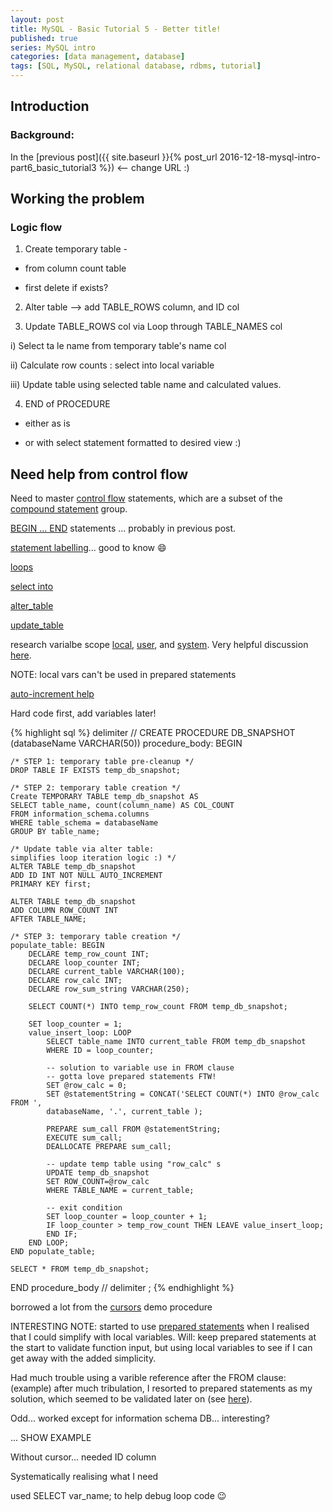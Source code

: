 ```yaml
---
layout: post
title: MySQL - Basic Tutorial 5 - Better title!
published: true
series: MySQL intro
categories: [data management, database]
tags: [SQL, MySQL, relational database, rdbms, tutorial]
---
```


## Introduction

### Background:
In the [previous post]({{ site.baseurl }}{% post_url 2016-12-18-mysql-intro-part6_basic_tutorial3 %}) <-- change URL :)

## Working the problem

### Logic flow

1) Create temporary table - 

* from column count table

* first delete if exists?

2) Alter table --> add TABLE_ROWS column, and ID col

3) Update TABLE_ROWS col via Loop through TABLE_NAMES col

i) Select ta le name from temporary table's name col

ii) Calculate row counts : select into local variable

iii) Update table using selected table name and calculated values.

4) END of PROCEDURE

* either as is

* or with select statement formatted to desired view :)

## Need help from control flow

Need to master [control flow](http://dev.mysql.com/doc/refman/5.7/en/flow-control-statements.html) statements, which are a subset of the [compound statement](http://dev.mysql.com/doc/refman/5.7/en/sql-syntax-compound-statements.html) group.

[BEGIN ... END](http://dev.mysql.com/doc/refman/5.7/en/begin-end.html) statements ... probably in previous post.

[statement labelling](http://dev.mysql.com/doc/refman/5.7/en/statement-labels.html)... good to know :smile:

[loops](http://dev.mysql.com/doc/refman/5.7/en/loop.html)

[select into](http://dev.mysql.com/doc/refman/5.7/en/select-into.html)

[alter_table](http://dev.mysql.com/doc/refman/5.7/en/alter-table.html)

[update_table](http://dev.mysql.com/doc/refman/5.7/en/update.html)

research varialbe scope [local](http://dev.mysql.com/doc/refman/5.7/en/local-variable-scope.html), [user](https://dev.mysql.com/doc/refman/5.7/en/user-variables.html), and [system](https://dev.mysql.com/doc/refman/5.7/en/using-system-variables.html). Very helpful discussion [here](http://stackoverflow.com/questions/1009954/mysql-variable-vs-variable-whats-the-difference#1010042). 

NOTE: local vars can't be used in prepared statements

[auto-increment help](http://stackoverflow.com/questions/14753321/add-auto-increment-id-to-existing-table#14753520)

Hard code first, add variables later!

{% highlight sql %}
delimiter //
CREATE PROCEDURE DB_SNAPSHOT (databaseName VARCHAR(50))
procedure_body: BEGIN
            
    /* STEP 1: temporary table pre-cleanup */
    DROP TABLE IF EXISTS temp_db_snapshot;
    
    /* STEP 2: temporary table creation */    
    Create TEMPORARY TABLE temp_db_snapshot AS
    SELECT table_name, count(column_name) AS COL_COUNT
    FROM information_schema.columns 
    WHERE table_schema = databaseName 
    GROUP BY table_name;  
    
    /* Update table via alter table: 
    simplifies loop iteration logic :) */
    ALTER TABLE temp_db_snapshot 
    ADD ID INT NOT NULL AUTO_INCREMENT 
    PRIMARY KEY first;
    
    ALTER TABLE temp_db_snapshot
    ADD COLUMN ROW_COUNT INT 
    AFTER TABLE_NAME;
        
    /* STEP 3: temporary table creation */
    populate_table: BEGIN
        DECLARE temp_row_count INT;
        DECLARE loop_counter INT;
        DECLARE current_table VARCHAR(100);
        DECLARE row_calc INT;
        DECLARE row_sum_string VARCHAR(250);
        
        SELECT COUNT(*) INTO temp_row_count FROM temp_db_snapshot;
        
        SET loop_counter = 1;
        value_insert_loop: LOOP
            SELECT table_name INTO current_table FROM temp_db_snapshot
            WHERE ID = loop_counter;
            
            -- solution to variable use in FROM clause
            -- gotta love prepared statements FTW!
            SET @row_calc = 0;            
            SET @statementString = CONCAT('SELECT COUNT(*) INTO @row_calc FROM ',
            databaseName, '.', current_table );
            
            PREPARE sum_call FROM @statementString;
            EXECUTE sum_call;
            DEALLOCATE PREPARE sum_call;
            
            -- update temp table using "row_calc" s
            UPDATE temp_db_snapshot 
            SET ROW_COUNT=@row_calc
            WHERE TABLE_NAME = current_table;        
            
            -- exit condition
            SET loop_counter = loop_counter + 1;
            IF loop_counter > temp_row_count THEN LEAVE value_insert_loop; 
            END IF;
        END LOOP;
    END populate_table;
    
    SELECT * FROM temp_db_snapshot;
    
END procedure_body
//
delimiter ;
{% endhighlight %}

borrowed a lot from the [cursors](http://dev.mysql.com/doc/refman/5.7/en/cursors.html) demo procedure

INTERESTING NOTE: started to use [prepared statements](http://dev.mysql.com/doc/refman/5.7/en/sql-syntax-prepared-statements.html) when I realised that I could simplify with local variables. 
Will: keep prepared statements at the start to validate function input, but using local variables to see if I can get away with the added simplicity.

Had much trouble using a varible reference after the FROM clause: 
(example)
after much tribulation, I resorted to prepared statements as my solution, which seemed to be validated later on (see [here](http://lists.mysql.com/mysql/207736)). 

Odd... worked except for information schema DB... interesting?

... SHOW EXAMPLE

Without cursor... needed ID column

Systematically realising what I need

used SELECT var_name; to help debug loop code :wink: